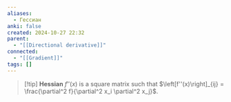 ```yaml
---
aliases:
  - Гессиан
anki: false
created: 2024-10-27 22:32
parent:
  - "[[Directional derivative]]"
connected:
  - "[[Gradient]]"
tags: []
---
```


> [!tip] **Hessian** $f''(x)$
is a square matrix  such that $\left[f''(x)\right]_{ij} = \frac{\partial^2 f}{\partial^2 x_i \partial^2 x_j}$.